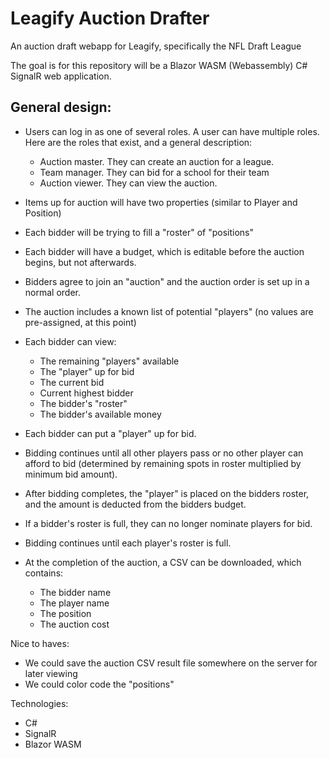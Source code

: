 # Leagify Auction Drafter
An auction draft webapp for Leagify, specifically the NFL Draft League


The goal is for this repository will be a Blazor WASM (Webassembly) C# SignalR web application.

## General design:
+ Users can log in as one of several roles. A user can have multiple roles. Here are the roles that exist, and a general description:
  - Auction master. They can create an auction for a league.
  - Team manager. They can bid for a school for their team
  - Auction viewer. They can view the auction.

+ Items up for auction will have two properties (similar to Player and Position)
+ Each bidder will be trying to fill a "roster" of "positions"
+ Each bidder will have a budget, which is editable before the auction begins, but not afterwards.
+ Bidders agree to join an "auction" and the auction order is set up in a normal order.
+ The auction includes a known list of potential "players" (no values are pre-assigned, at this point)
+ Each bidder can view:
  - The remaining "players" available
  - The "player" up for bid
  - The current bid
  - Current highest bidder
  - The bidder's "roster"
  - The bidder's available money
+ Each bidder can put a "player" up for bid.
+ Bidding continues until all other players pass or no other player can afford to bid (determined by remaining spots in roster multiplied by minimum bid amount).
+ After bidding completes, the "player" is placed on the bidders roster, and the amount is deducted from the bidders budget.
+ If a bidder's roster is full, they can no longer nominate players for bid.
+ Bidding continues until each player's roster is full.
+ At the completion of the auction, a CSV can be downloaded, which contains:
  - The bidder name
  - The player name
  - The position
  - The auction cost
  
Nice to haves:

+ We could save the auction CSV result file somewhere on the server for later viewing
+ We could color code the "positions"

Technologies:
+ C#
+ SignalR
+ Blazor WASM

